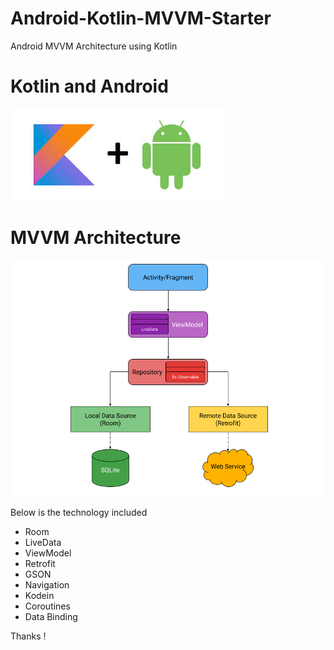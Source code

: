 # Android-Kotlin-MVVM-Starter

Android MVVM Architecture using Kotlin

# Kotlin and Android

![Screenshot](kotlinandroid.jpg)

# MVVM Architecture
![Screenshot](mvvm2.png)

Below is the technology included
- Room
- LiveData
- ViewModel
- Retrofit
- GSON
- Navigation
- Kodein
- Coroutines
- Data Binding



Thanks !

